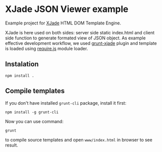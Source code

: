 # XJade JSON Viewer example

Example project for [XJade](https://github.com/dorny/xjade) HTML DOM Template Engine.

XJade is here used on both sides: server side static index.html
and client side function to generate formated view of JSON object.
As example effective development workflow, we used [grunt-xjade](https://github.com/dorny/xjade) plugin
and template is loaded using [require.js](http://requirejs.org/) module loader.


## Instalation

```shell
npm install .
```

## Compile templates

If you don't have installed `grunt-cli` package, install it first:  

```
npm install -g grunt-cli
```

Now you can use command:
```
grunt
```

to compile source templates and open `www/index.html` in browser to see result.
